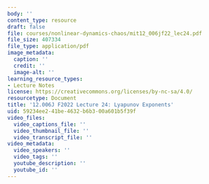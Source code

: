 ```yaml
---
body: ''
content_type: resource
draft: false
file: courses/nonlinear-dynamics-chaos/mit12_006jf22_lec24.pdf
file_size: 407334
file_type: application/pdf
image_metadata:
  caption: ''
  credit: ''
  image-alt: ''
learning_resource_types:
- Lecture Notes
license: https://creativecommons.org/licenses/by-nc-sa/4.0/
resourcetype: Document
title: '12.006J F2022 Lecture 24: Lyapunov Exponents'
uid: 59234ee2-41be-4632-b6b3-00a601b5f39f
video_files:
  video_captions_file: ''
  video_thumbnail_file: ''
  video_transcript_file: ''
video_metadata:
  video_speakers: ''
  video_tags: ''
  youtube_description: ''
  youtube_id: ''
---
```

